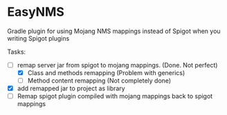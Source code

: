 # EasyNMS
Gradle plugin for using Mojang NMS mappings instead of Spigot when you writing Spigot plugins

Tasks:

- [ ] remap server jar from spigot to mojang mappings. (Done. Not perfect)
    - [x] Class and methods remapping (Problem with generics)
    - [ ] Method content remapping (Not completely done)
- [x] add remapped jar to project as library
- [ ] Remap spigot plugin compiled with mojang mappings back to spigot mappings
